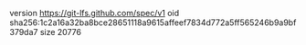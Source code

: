 version https://git-lfs.github.com/spec/v1
oid sha256:1c2a16a32ba8bce28651118a9615affeef7834d772a5ff565246b9a9bf379da7
size 20776
